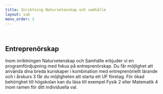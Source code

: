 ```yaml
---
title: Inriktning Naturvetenskap och samhälle
layout: sub
menu_order: 2
---
```


<br>

## Entreprenörskap

Inom inriktningen Naturvetenskap och Samhälle erbjuder vi en programfördjupning med fokus på entreprenörskap. Du får möjlighet att använda dina breda kunskaper i kombination med entreprenöriellt lärande och i årskurs 3 får du möjligheten att starta ett UF företag.
För ökad behörighet till högskolan kan du läsa till exempel Fysik 2 eller Matematik 4 inom ramen för ditt individuella val.
